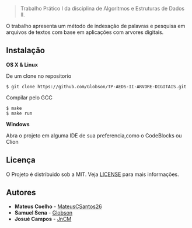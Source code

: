 [](https://i.imgur.com/XDXUh3W.jpg)
>Trabalho Prático I da disciplina de Algoritmos e Estruturas de Dados II.





O trabalho apresenta um método de indexação de palavras e pesquisa em arquivos de textos com base em aplicações com arvores digitais.

## Instalação

**OS X & Linux**

De um clone no repositorio
```
$ git clone https://github.com/Globson/TP-AEDS-II-ARVORE-DIGITAIS.git

```

Compilar pelo GCC
```
$ make
$ make run

```

**Windows**

Abra o projeto em alguma IDE de sua preferencia,como o CodeBlocks ou Clion


## Licença

O Projeto é distribuido sob a MIT.
Veja [LICENSE](https://github.com/Globson/TP-AEDS-II-ARVORE-DIGITAIS/blob/master/LICENSE) para mais informações.



## Autores


* **Mateus Coelho**  - [MateusCSantos26](https://github.com/MateusCSantos26)
* **Samuel Sena** - [Globson](https://github.com/Globson)
* **Josué Campos** - [JnCM](https://github.com/JnCM)
